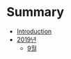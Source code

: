 # Summary

* [Introduction](readme.md)
* [2019년](./src/2019/index.md)
  * [9월](./src/2019/09/index.md)
